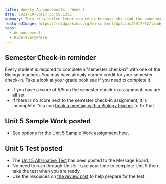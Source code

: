 ```yaml
---
title: Weekly Announcements - Week 8
date: 2021-10-26T17:55:50.135Z
summary: This ring-tailed lemur can relax because she read the announcements.
featuredImage: https://reidparkzoo.org/wp-content/uploads/2017/02/linden-2-300x200.jpg
tags:
  - Announcements
  - Hide-everywhere
---
```

## Semester Check-in reminder

Every student is required to complete a "semester check-in" with one of the Biology teachers. You may have already earned credit for your semester check-in. Take a look at your grade book see if you need to complete it. 

* if you have a score of 5/5 on the semester check-in assignment, you are all set
* if there is no score next to the semester check-in assignment, it is incomplete. You can [book a meeting with a Biology teacher](/contact) to fix that.

## Unit 5 Sample Work posted

* [See options for the Unit 5 Sample Work assignment here.](https://mnca-biology-message-board.netlify.app/posts/unit-5-sample-work/)

## Unit 5 Test posted

* The [Unit 5 Alternative Test](https://mnca-biology-message-board.netlify.app/posts/unit-5-alternative-test/) has been posted to the Message Board.
* No need to rush through Unit 5 - take your time to complete Unit 5 then take the test when you are ready.
* Use the resources on [the review post](https://mnca-biology-message-board.netlify.app/posts/unit-3-review/) to help prepare for the test.